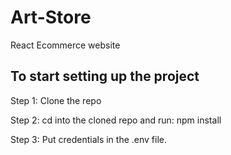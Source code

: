 # Art-Store
React Ecommerce website

## To start setting up the project

Step 1: Clone the repo

Step 2: cd into the cloned repo and run: npm install

Step 3: Put credentials in the .env file.





